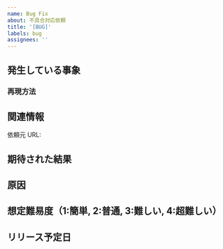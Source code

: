 ```yaml
---
name: Bug Fix
about: 不具合対応依頼
title: '[BUG]'
labels: bug
assignees: ''
---
```


## 発生している事象

### 再現方法

## 関連情報

依頼元 URL: 

## 期待された結果

## 原因

## 想定難易度（1:簡単, 2:普通, 3:難しい, 4:超難しい）

## リリース予定日
